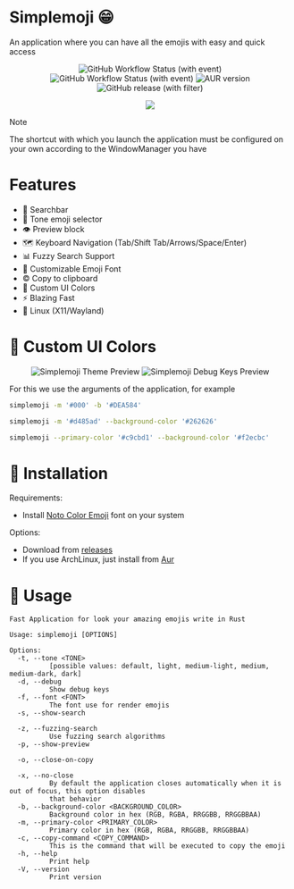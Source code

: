 # Simplemoji 😁
An application where you can have all the emojis with easy and quick access

<p align="center">
  <img alt="GitHub Workflow Status (with event)" src="https://img.shields.io/github/actions/workflow/status/SergioRibera/simplemoji/ci.yml?label=ci">
  <img alt="GitHub Workflow Status (with event)" src="https://img.shields.io/github/actions/workflow/status/SergioRibera/simplemoji/release.yml">
  <img alt="AUR version" src="https://img.shields.io/aur/version/simplemoji?link=https%3A%2F%2Faur.archlinux.org%2Fpackages%2Fsimplemoji">
  <img alt="GitHub release (with filter)" src="https://img.shields.io/github/v/release/SergioRibera/simplemoji?link=https%3A%2F%2Fgithub.com%2FSergioRibera%2FSimplemoji%2Freleases">
</p>

<p align="center">
  <img src="https://github.com/user-attachments/assets/5aed54e0-e71d-4b3b-ad20-a544dedd59f1" />
</p>

> [!NOTE]
> The shortcut with which you launch the application must be configured on your own according to the WindowManager you have

# Features
- 🔎 Searchbar
- 👋 Tone emoji selector
- 👁️ Preview block
- 🗺️ Keyboard Navigation (Tab/Shift Tab/Arrows/Space/Enter)
- 📊 Fuzzy Search Support
- 🔣 Customizable Emoji Font
- ©️ Copy to clipboard
- 🎨 Custom UI Colors
- ⚡ Blazing Fast
- 🐧 Linux (X11/Wayland)

# 🎨 Custom UI Colors
<p align="center">
  <img alt="Simplemoji Theme Preview" src="https://github.com/user-attachments/assets/6217bc36-3b5a-4b42-96c1-c225d49498fd"/>
  <img alt="Simplemoji Debug Keys Preview" src="https://github.com/user-attachments/assets/aec32063-5150-4dea-acc0-5083ad40f788" />
</p>

For this we use the arguments of the application, for example
```sh
simplemoji -m '#000' -b '#DEA584'
```

```sh
simplemoji -m '#d485ad' --background-color '#262626'
```

```sh
simplemoji --primary-color '#c9cbd1' --background-color '#f2ecbc'
```


# 💽 Installation
Requirements:
 - Install [Noto Color Emoji](https://fonts.google.com/noto/specimen/Noto+Color+Emoji) font on your system

Options:
- Download from [releases](https://github.com/SergioRibera/Simplemoji/releases)
- If you use ArchLinux, just install from [Aur](https://aur.archlinux.org/packages/simplemoji)

# 🙇 Usage
```
Fast Application for look your amazing emojis write in Rust

Usage: simplemoji [OPTIONS]

Options:
  -t, --tone <TONE>
          [possible values: default, light, medium-light, medium, medium-dark, dark]
  -d, --debug
          Show debug keys
  -f, --font <FONT>
          The font use for render emojis
  -s, --show-search

  -z, --fuzzing-search
          Use fuzzing search algorithms
  -p, --show-preview

  -o, --close-on-copy

  -x, --no-close
          By default the application closes automatically when it is out of focus, this option disables
          that behavior
  -b, --background-color <BACKGROUND_COLOR>
          Background color in hex (RGB, RGBA, RRGGBB, RRGGBBAA)
  -m, --primary-color <PRIMARY_COLOR>
          Primary color in hex (RGB, RGBA, RRGGBB, RRGGBBAA)
  -c, --copy-command <COPY_COMMAND>
          This is the command that will be executed to copy the emoji
  -h, --help
          Print help
  -V, --version
          Print version
```
